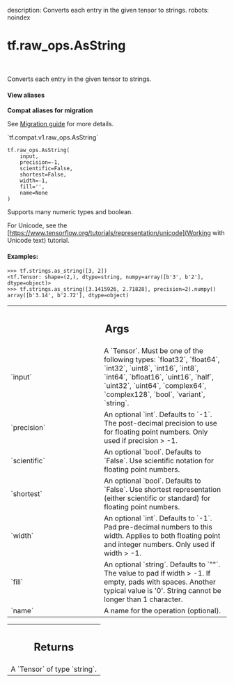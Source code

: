 description: Converts each entry in the given tensor to strings.
robots: noindex

# tf.raw_ops.AsString

<!-- Insert buttons and diff -->

<table class="tfo-notebook-buttons tfo-api nocontent" align="left">

</table>



Converts each entry in the given tensor to strings.


<section class="expandable">
  <h4 class="showalways">View aliases</h4>
  <p>
<b>Compat aliases for migration</b>
<p>See
<a href="https://www.tensorflow.org/guide/migrate">Migration guide</a> for
more details.</p>
<p>`tf.compat.v1.raw_ops.AsString`</p>
</p>
</section>

<pre class="devsite-click-to-copy prettyprint lang-py tfo-signature-link">
<code>tf.raw_ops.AsString(
    input,
    precision=-1,
    scientific=False,
    shortest=False,
    width=-1,
    fill=&#x27;&#x27;,
    name=None
)
</code></pre>



<!-- Placeholder for "Used in" -->

Supports many numeric types and boolean.

For Unicode, see the
[https://www.tensorflow.org/tutorials/representation/unicode](Working with Unicode text)
tutorial.

#### Examples:



```
>>> tf.strings.as_string([3, 2])
<tf.Tensor: shape=(2,), dtype=string, numpy=array([b'3', b'2'], dtype=object)>
>>> tf.strings.as_string([3.1415926, 2.71828], precision=2).numpy()
array([b'3.14', b'2.72'], dtype=object)
```

<!-- Tabular view -->
 <table class="responsive fixed orange">
<colgroup><col width="214px"><col></colgroup>
<tr><th colspan="2"><h2 class="add-link">Args</h2></th></tr>

<tr>
<td>
`input`<a id="input"></a>
</td>
<td>
A `Tensor`. Must be one of the following types: `float32`, `float64`, `int32`, `uint8`, `int16`, `int8`, `int64`, `bfloat16`, `uint16`, `half`, `uint32`, `uint64`, `complex64`, `complex128`, `bool`, `variant`, `string`.
</td>
</tr><tr>
<td>
`precision`<a id="precision"></a>
</td>
<td>
An optional `int`. Defaults to `-1`.
The post-decimal precision to use for floating point numbers.
Only used if precision > -1.
</td>
</tr><tr>
<td>
`scientific`<a id="scientific"></a>
</td>
<td>
An optional `bool`. Defaults to `False`.
Use scientific notation for floating point numbers.
</td>
</tr><tr>
<td>
`shortest`<a id="shortest"></a>
</td>
<td>
An optional `bool`. Defaults to `False`.
Use shortest representation (either scientific or standard) for
floating point numbers.
</td>
</tr><tr>
<td>
`width`<a id="width"></a>
</td>
<td>
An optional `int`. Defaults to `-1`.
Pad pre-decimal numbers to this width.
Applies to both floating point and integer numbers.
Only used if width > -1.
</td>
</tr><tr>
<td>
`fill`<a id="fill"></a>
</td>
<td>
An optional `string`. Defaults to `""`.
The value to pad if width > -1.  If empty, pads with spaces.
Another typical value is '0'.  String cannot be longer than 1 character.
</td>
</tr><tr>
<td>
`name`<a id="name"></a>
</td>
<td>
A name for the operation (optional).
</td>
</tr>
</table>



<!-- Tabular view -->
 <table class="responsive fixed orange">
<colgroup><col width="214px"><col></colgroup>
<tr><th colspan="2"><h2 class="add-link">Returns</h2></th></tr>
<tr class="alt">
<td colspan="2">
A `Tensor` of type `string`.
</td>
</tr>

</table>

